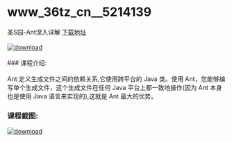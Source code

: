 # www_36tz_cn__5214139
圣S园-Ant深入详解
[下载地址](http://www.36tz.cn/article/5214139 "下载地址")
<br/></br>[![download](http://36tz.cn/muke_img/2020_06_1-122-300x193.png "下载地址")](http://www.36tz.cn/article/5214139 "下载地址")
<br/></br>### 课程介绍:<br/></br>Ant 定义生成文件之间的依赖关系,它使用跨平台的 Java 类。使用 Ant，您能够编写单个生成文件，这个生成文件在任何 Java 平台上都一致地操作(因为 Ant 本身也是使用 Java 语言来实现的),这就是 Ant 最大的优势。

### 课程截图:
[![download](http://36tz.cn/muke_img/2020_06_2-137.png "下载地址")](http://www.36tz.cn/article/5214139 "下载地址")

